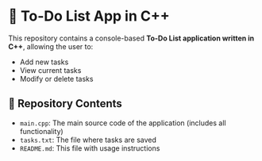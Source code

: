 # 📌 To-Do List App in C++

This repository contains a console-based **To-Do List application written in C++**, allowing the user to:

- Add new tasks
- View current tasks
- Modify or delete tasks

## 📁 Repository Contents

- `main.cpp`: The main source code of the application (includes all functionality)
- `tasks.txt`: The file where tasks are saved
- `README.md`: This file with usage instructions

